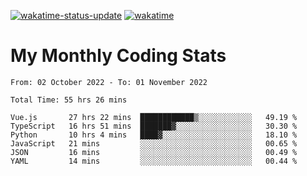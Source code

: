 [![wakatime-status-update](https://github.com/noopurphalak/noopurphalak/workflows/wakatime-status-update/badge.svg)](https://github.com/noopurphalak/noopurphalak/actions/workflows/main.yml)
[![wakatime](https://wakatime.com/badge/user/80ace140-ef40-4fdd-b8ed-f3be3d2e1aea.svg)](https://wakatime.com/@80ace140-ef40-4fdd-b8ed-f3be3d2e1aea)

# My Monthly Coding Stats

<!--START_SECTION:waka-->

```text
From: 02 October 2022 - To: 01 November 2022

Total Time: 55 hrs 26 mins

Vue.js       27 hrs 22 mins  ████████████▒░░░░░░░░░░░░   49.19 %
TypeScript   16 hrs 51 mins  ███████▓░░░░░░░░░░░░░░░░░   30.30 %
Python       10 hrs 4 mins   ████▓░░░░░░░░░░░░░░░░░░░░   18.10 %
JavaScript   21 mins         ░░░░░░░░░░░░░░░░░░░░░░░░░   00.65 %
JSON         16 mins         ░░░░░░░░░░░░░░░░░░░░░░░░░   00.49 %
YAML         14 mins         ░░░░░░░░░░░░░░░░░░░░░░░░░   00.44 %
```

<!--END_SECTION:waka-->
